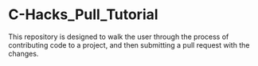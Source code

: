 # C-Hacks_Pull_Tutorial
This repository is designed to walk the user through the process of contributing code to a project, and then submitting a pull request with the changes.
